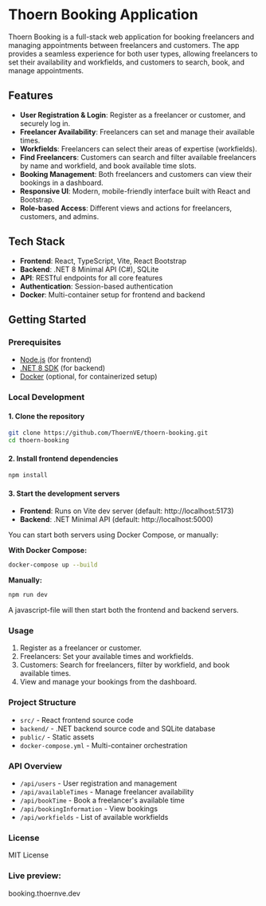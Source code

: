
# Thoern Booking Application

Thoern Booking is a full-stack web application for booking freelancers and managing appointments between freelancers and customers. The app provides a seamless experience for both user types, allowing freelancers to set their availability and workfields, and customers to search, book, and manage appointments.

## Features

- **User Registration & Login**: Register as a freelancer or customer, and securely log in.
- **Freelancer Availability**: Freelancers can set and manage their available times.
- **Workfields**: Freelancers can select their areas of expertise (workfields).
- **Find Freelancers**: Customers can search and filter available freelancers by name and workfield, and book available time slots.
- **Booking Management**: Both freelancers and customers can view their bookings in a dashboard.
- **Responsive UI**: Modern, mobile-friendly interface built with React and Bootstrap.
- **Role-based Access**: Different views and actions for freelancers, customers, and admins.

## Tech Stack

- **Frontend**: React, TypeScript, Vite, React Bootstrap
- **Backend**: .NET 8 Minimal API (C#), SQLite
- **API**: RESTful endpoints for all core features
- **Authentication**: Session-based authentication
- **Docker**: Multi-container setup for frontend and backend

## Getting Started

### Prerequisites

- [Node.js](https://nodejs.org/) (for frontend)
- [.NET 8 SDK](https://dotnet.microsoft.com/en-us/download/dotnet/8.0) (for backend)
- [Docker](https://www.docker.com/) (optional, for containerized setup)

### Local Development

#### 1. Clone the repository

```sh
git clone https://github.com/ThoernVE/thoern-booking.git
cd thoern-booking
```

#### 2. Install frontend dependencies

```sh
npm install
```

#### 3. Start the development servers

- **Frontend**: Runs on Vite dev server (default: http://localhost:5173)
- **Backend**: .NET Minimal API (default: http://localhost:5000)

You can start both servers using Docker Compose, or manually:

**With Docker Compose:**

```sh
docker-compose up --build
```

**Manually:**

 ```sh
npm run dev
```

A javascript-file will then start both the frontend and backend servers.


### Usage

1. Register as a freelancer or customer.
2. Freelancers: Set your available times and workfields.
3. Customers: Search for freelancers, filter by workfield, and book available times.
4. View and manage your bookings from the dashboard.

### Project Structure

- `src/` - React frontend source code
- `backend/` - .NET backend source code and SQLite database
- `public/` - Static assets
- `docker-compose.yml` - Multi-container orchestration

### API Overview

- `/api/users` - User registration and management
- `/api/availableTimes` - Manage freelancer availability
- `/api/bookTime` - Book a freelancer's available time
- `/api/bookingInformation` - View bookings
- `/api/workfields` - List of available workfields

### License

MIT License

### Live preview:

booking.thoernve.dev
